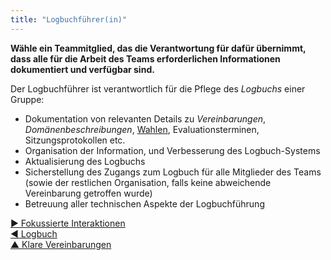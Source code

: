 ```yaml
---
title: "Logbuchführer(in)"
---
```



**Wähle ein Teammitglied, das die Verantwortung für dafür übernimmt, dass alle für die Arbeit des Teams erforderlichen Informationen dokumentiert und verfügbar sind.**

Der Logbuchführer ist verantwortlich für die Pflege des <dfn data-info="Logbuch: Ein (digitales) System zur Speicherung aller für die Organisation relevanten Informationen.">Logbuchs</dfn> einer Gruppe:

- Dokumentation von relevanten Details zu <dfn data-info="Vereinbarung: Eine gemeinsam beschlossene Richtlinie, ein Prozess, ein Protokoll oder eine Policy, die den den Wertfluss in der Organisation steuert.">Vereinbarungen</dfn>, <dfn data-info="Domäne: Ein eigener Arbeits-, Einfluss-  und Entscheidungsbereich innerhalb einer Organisation.">Domänenbeschreibungen</dfn>, [Wahlen](role-selection.html), Evaluationsterminen, Sitzungsprotokollen etc.
- Organisation der Information, und Verbesserung des Logbuch-Systems
- Aktualisierung des Logbuchs
- Sicherstellung des Zugangs zum Logbuch für alle Mitglieder des Teams (sowie der restlichen Organisation, falls keine abweichende Vereinbarung getroffen wurde)
- Betreuung aller technischen Aspekte der Logbuchführung

[&#9654; Fokussierte Interaktionen](focused-interactions.html)<br/>[&#9664; Logbuch](logbook.html)<br/>[&#9650; Klare Vereinbarungen](defining-agreements.html)

